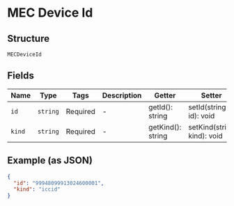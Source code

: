 
# MEC Device Id

## Structure

`MECDeviceId`

## Fields

| Name | Type | Tags | Description | Getter | Setter |
|  --- | --- | --- | --- | --- | --- |
| `id` | `string` | Required | - | getId(): string | setId(string id): void |
| `kind` | `string` | Required | - | getKind(): string | setKind(string kind): void |

## Example (as JSON)

```json
{
  "id": "99948099913024600001",
  "kind": "iccid"
}
```

